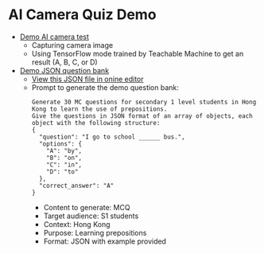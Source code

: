 # AI Camera Quiz Demo

- [Demo AI camera test](testing)
  - Capturing camera image
  - Using TensorFlow mode trained by Teachable Machine to get an result (A, B, C, or D)
- [Demo JSON question bank](testing/questions_v1.json)
  - [View this JSON file in onine editor](https://jsoneditoronline.org/#left=url.https%3A%2F%2Fylpss-mslau.github.io%2Ftesting%2Fquestions_v1.json)
  - Prompt to generate the demo question bank:
    ```
    Generate 30 MC questions for secondary 1 level students in Hong Kong to learn the use of prepositions.
    Give the questions in JSON format of an array of objects, each object with the following structure:
    {
      "question": "I go to school ______ bus.",
      "options": {
        "A": "by",
        "B": "on",
        "C": "in",
        "D": "to"
      },
      "correct_answer": "A"
    }
    ```
    - Content to generate: MCQ
    - Target audience: S1 students
    - Context: Hong Kong
    - Purpose: Learning prepositions
    - Format: JSON with example provided
